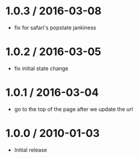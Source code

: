 
1.0.3 / 2016-03-08
==================

  * fix for safari's popstate jankiness

1.0.2 / 2016-03-05
==================

  * fix initial state change

1.0.1 / 2016-03-04
==================

  * go to the top of the page after we update the url

1.0.0 / 2010-01-03
==================

  * Initial release
